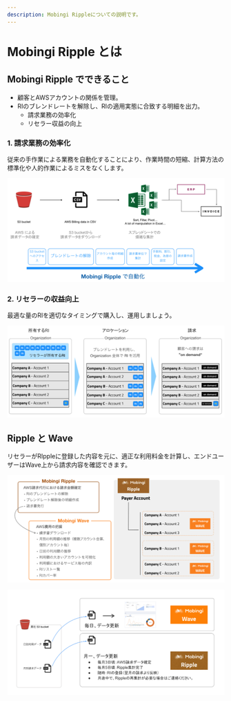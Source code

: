 ```yaml
---
description: Mobingi Rippleについての説明です。
---
```


# Mobingi Ripple とは

## Mobingi Ripple でできること

* 顧客とAWSアカウントの関係を管理。
* RIのブレンドレートを解除し、RIの適用実態に合致する明細を出力。
  * 請求業務の効率化
  * リセラー収益の向上

### 1. 請求業務の効率化

従来の手作業による業務を自動化することにより、作業時間の短縮、計算方法の標準化や人的作業によるミスをなくします。

![](../.gitbook/assets/auto_process.png)

### 2. リセラーの収益向上

最適な量のRIを適切なタイミングで購入し、運用しましょう。

![](../.gitbook/assets/reseller_profit.png)

## Ripple と Wave

リセラーがRIppleに登録した内容を元に、適正な利用料金を計算し、エンドユーザーはWave上から請求内容を確認できます。

![](../.gitbook/assets/ripple_wave.png)

![](../.gitbook/assets/ripple_wave2.png)

